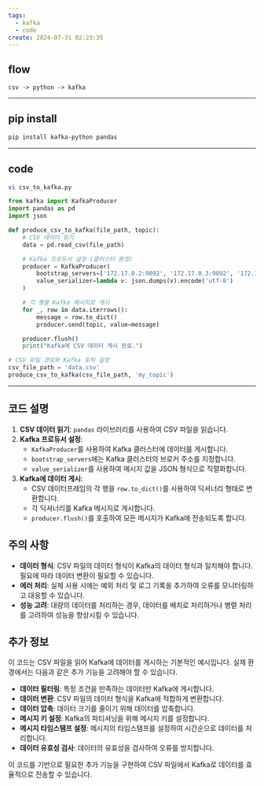 ```yaml
---
tags:
  - kafka
  - code
create: 2024-07-31 02:23:35
---
```


## flow
```ad-info
csv -> python -> kafka
```

---
## pip install
```sh
pip install kafka-python pandas
```

---
## code
```sh
vi csv_to_kafka.py
```

```python
from kafka import KafkaProducer
import pandas as pd
import json

def produce_csv_to_kafka(file_path, topic):
	# CSV 데이터 읽기
	data = pd.read_csv(file_path)

	# Kafka 프로듀서 설정 (클러스터 환경)
	producer = KafkaProducer(
		bootstrap_servers=['172.17.0.2:9092', '172.17.0.3:9092', '172.17.0.4:9092'],
		value_serializer=lambda v: json.dumps(v).encode('utf-8')
	)

	# 각 행을 Kafka 메시지로 게시
	for _, row in data.iterrows():
		message = row.to_dict()
		producer.send(topic, value=message)

	producer.flush()
	print("Kafka에 CSV 데이터 게시 완료.")

# CSV 파일 경로와 Kafka 토픽 설정
csv_file_path = 'data.csv'
produce_csv_to_kafka(csv_file_path, 'my_topic')
```


---


## 코드 설명

1. **CSV 데이터 읽기**: `pandas` 라이브러리를 사용하여 CSV 파일을 읽습니다.
2. **Kafka 프로듀서 설정**: 
   - `KafkaProducer`를 사용하여 Kafka 클러스터에 데이터를 게시합니다.
   - `bootstrap_servers`에는 Kafka 클러스터의 브로커 주소를 지정합니다.
   - `value_serializer`를 사용하여 메시지 값을 JSON 형식으로 직렬화합니다.
3. **Kafka에 데이터 게시**: 
   - CSV 데이터프레임의 각 행을 `row.to_dict()`를 사용하여 딕셔너리 형태로 변환합니다.
   - 각 딕셔너리를 Kafka 메시지로 게시합니다.
   - `producer.flush()`를 호출하여 모든 메시지가 Kafka에 전송되도록 합니다.

## 주의 사항

- **데이터 형식**: CSV 파일의 데이터 형식이 Kafka의 데이터 형식과 일치해야 합니다. 필요에 따라 데이터 변환이 필요할 수 있습니다.
- **에러 처리**: 실제 사용 시에는 예외 처리 및 로그 기록을 추가하여 오류를 모니터링하고 대응할 수 있습니다.
- **성능 고려**: 대량의 데이터를 처리하는 경우, 데이터를 배치로 처리하거나 병렬 처리를 고려하여 성능을 향상시킬 수 있습니다.


## 추가 정보

이 코드는 CSV 파일을 읽어 Kafka에 데이터를 게시하는 기본적인 예시입니다. 실제 환경에서는 다음과 같은 추가 기능을 고려해야 할 수 있습니다.

- **데이터 필터링**: 특정 조건을 만족하는 데이터만 Kafka에 게시합니다.
- **데이터 변환**: CSV 파일의 데이터 형식을 Kafka에 적합하게 변환합니다.
- **데이터 압축**: 데이터 크기를 줄이기 위해 데이터를 압축합니다.
- **메시지 키 설정**: Kafka의 파티셔닝을 위해 메시지 키를 설정합니다.
- **메시지 타임스탬프 설정**: 메시지의 타임스탬프를 설정하여 시간순으로 데이터를 처리합니다.
- **데이터 유효성 검사**: 데이터의 유효성을 검사하여 오류를 방지합니다.

이 코드를 기반으로 필요한 추가 기능을 구현하여 CSV 파일에서 Kafka로 데이터를 효율적으로 전송할 수 있습니다. 
